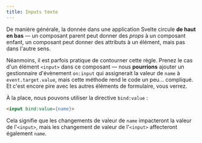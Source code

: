 ```yaml
---
title: Inputs texte
---
```


De manière générale, la donnée dans une application Svelte circule **de haut en bas** — un composant parent peut donner des <span class="vo">_props_</span> à un composant enfant, un composant peut donner des attributs à un élément, mais pas dans l'autre sens.

Néanmoins, il est parfois pratique de contourner cette règle. Prenez le cas d'un élément `<input>` dans ce composant — nous **pourrions** ajouter un gestionnaire d'évènement `on:input` qui assignerait la valeur de `name` à `event.target.value`, mais cette méthode rend le code un peu... compliqué. Et c'est encore pire avec les autres éléments de formulaire, vous verrez.

À la place, nous pouvons utiliser la directive `bind:value` :

```html
<input bind:value={name}>
```

Cela signifie que les changements de valeur de `name` impacteront la valeur de l'`<input>`, mais les changement de valeur de l'`<input>` affecteront également `name`.
